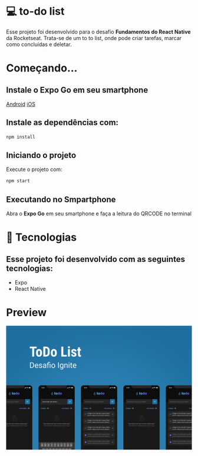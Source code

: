 # 💻 to-do list

Esse projeto foi desenvolvido para o desafio <strong>Fundamentos do React Native</strong> da Rocketseat. Trata-se de um to to list, onde pode criar tarefas, marcar como concluídas e deletar.

# Começando...

## Instale o Expo Go em seu smartphone

[Android](https://play.google.com/store/apps/details?id=host.exp.exponent&hl=pt_BR&gl=US)
[iOS](https://apps.apple.com/br/app/expo-go/id982107779)


## Instale as dependências com:

```bash
npm install
```

## Iniciando o projeto

Execute o projeto com:

```bash
npm start
```

## Executando no Smpartphone

Abra o <strong>Expo Go</strong> em seu smartphone e faça a leitura do QRCODE no terminal


# 🚀 Tecnologias

## Esse projeto foi desenvolvido com as seguintes tecnologias:

- Expo
- React Native


# Preview 

![Projeto todo-list](/src/assets/capa.png)